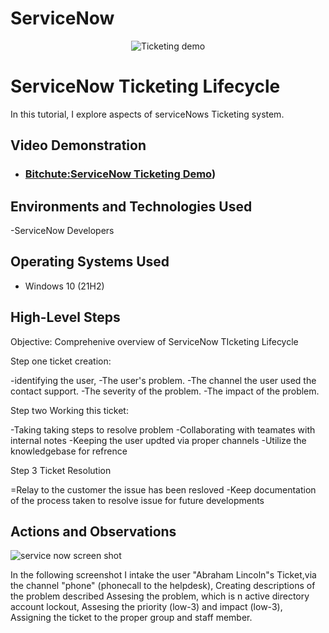 #  ServiceNow

<p align="center">
<img src="![service](https://github.com/user-attachments/assets/5bcd2704-6f37-43bf-9a77-4475e4d37b71)

" alt="Ticketing demo"/>
</p>

<h1>ServiceNow Ticketing Lifecycle</h1>
In this tutorial, I explore aspects of serviceNows Ticketing system. <br />

<h2>Video Demonstration</h2>

- ### [Bitchute:ServiceNow Ticketing Demo](https://old.bitchute.com/video/9JzeY36a6wPy/))

<h2>Environments and Technologies Used</h2>
-ServiceNow Developers

<h2>Operating Systems Used </h2>

- Windows 10 (21H2)

<h2>High-Level Steps</h2>

Objective: Comprehenive overview of ServiceNow TIcketing Lifecycle

Step one ticket creation: 

-identifying the user,
-The user's problem. 
-The channel the user used the contact support. 
-The severity of the problem. 
-The impact of the problem.

Step two Working this ticket:

-Taking taking steps to resolve problem 
-Collaborating with teamates with internal notes
-Keeping the user updted via proper channels
-Utilize the knowledgebase for refrence

Step 3 Ticket Resolution

=Relay to the customer the issue has been resloved
-Keep documentation of the process taken to resolve issue for future developments
<h2>Actions and Observations</h2>

![service now screen shot](https://github.com/user-attachments/assets/298b866c-e5cd-444e-8fb5-01aafba6a63a)


In the following screenshot I intake the user "Abraham Lincoln"s Ticket,via the channel "phone" (phonecall to the helpdesk), Creating descriptions of the problem described
 Assesing the problem, which is n active directory account lockout, Assesing the priority (low-3) and impact (low-3),
 Assigning the ticket to the proper group and staff member.

